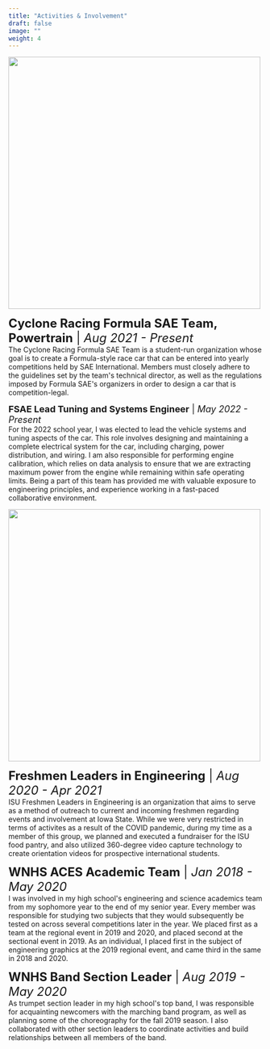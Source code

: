 ```yaml
---
title: "Activities & Involvement"
draft: false
image: ""
weight: 4
---
```


<img src="cr-26.jpeg" width="500"/>

<font size=5><strong>Cyclone Racing Formula SAE Team, Powertrain</strong> | <em>Aug 2021 - Present</em></font><br>
	The Cyclone Racing Formula SAE Team is a student-run organization whose goal is to create a Formula-style race car that can be entered into yearly competitions held by SAE International.
	Members must closely adhere to the guidelines set by the team's technical director, as well as the regulations imposed by Formula SAE's organizers in order to design a car that is competition-legal.

<font size=4><strong>FSAE Lead Tuning and Systems Engineer</strong> | <em>May 2022 - Present</em></font><br>
	For the 2022 school year, I was elected to lead the vehicle systems and tuning aspects of the car. This role involves designing and maintaining a complete electrical system for the car, including charging, power distribution,
	and wiring. I am also responsible for performing engine calibration, which relies on data analysis to ensure that we are extracting maximum power from the engine while remaining within safe operating limits.
	Being a part of this team has provided me with valuable exposure to engineering principles, and experience working in a fast-paced collaborative environment.

<img src="flie.jpg" width="500"/>

<font size=5><strong>Freshmen Leaders in Engineering</strong> | <em>Aug 2020 - Apr 2021</em></font><br>
	ISU Freshmen Leaders in Engineering is an organization that aims to serve as a method of outreach to current and incoming
	freshmen regarding events and involvement at Iowa State. While we were very restricted in terms of activites as a result of the COVID pandemic,
	during my time as a member of this group, we planned and executed a fundraiser for the ISU food pantry, and also utilized 360-degree video capture
	technology to create orientation videos for prospective international students.

<font size=5><strong>WNHS ACES Academic Team</strong> | <em>Jan 2018 - May 2020</em></font><br>
	I was involved in my high school's engineering and science academics team from my sophomore year to the end of my senior year. Every member was responsible for studying two
	subjects that they would subsequently be tested on across several competitions later in the year. We placed first as a team at the regional event in
	2019 and 2020, and placed second at the sectional event in 2019. As an individual, I placed first in the subject of engineering graphics at the 2019
	regional event, and came third in the same in 2018 and 2020.

<font size=5><strong>WNHS Band Section Leader</strong> | <em>Aug 2019 - May 2020</em></font><br>
	As trumpet section leader in my high school's top band, I was responsible for acquainting newcomers with the marching band program, as well as
	planning some of the choreography for the fall 2019 season. I also collaborated with other section leaders to coordinate activities and build
	relationships between all members of the band.
